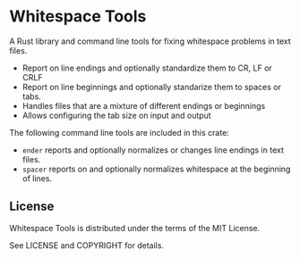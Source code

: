 # Whitespace Tools

A Rust library and command line tools for fixing whitespace problems in text files.

- Report on line endings and optionally standardize them to CR, LF or CRLF
- Report on line beginnings and optionally standarize them to spaces or tabs.
- Handles files that are a mixture of different endings or beginnings
- Allows configuring the tab size on input and output

The following command line tools are included in this crate:

- `ender` reports and optionally normalizes or changes line endings in text files.
- `spacer` reports on and optionally normalizes whitespace at the beginning of lines.

## License

Whitespace Tools is distributed under the terms of the MIT License.

See LICENSE and COPYRIGHT for details.
